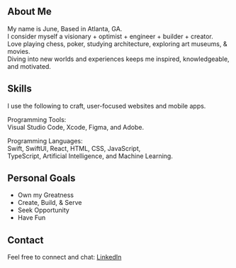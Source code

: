 ## About Me

My name is June, Based in Atlanta, GA.  
I consider myself a visionary + optimist + engineer + builder + creator.    
Love playing chess, poker, studying architecture, exploring art museums, & movies.    
Diving into new worlds and experiences keeps me inspired, knowledgeable, and motivated.  

## Skills
I use the following to craft, user-focused websites and mobile apps.  

Programming Tools:  
Visual Studio Code, Xcode, Figma, and Adobe.  

Programming Languages:  
Swift, SwiftUI, React, HTML, CSS, JavaScript,   
TypeScript, Artificial Intelligence, and Machine Learning.

## Personal Goals
- Own my Greatness
- Create, Build, & Serve
- Seek Opportunity
- Have Fun

## Contact  
Feel free to connect and chat: [LinkedIn](https://www.linkedin.com/in/junetaylr/)

